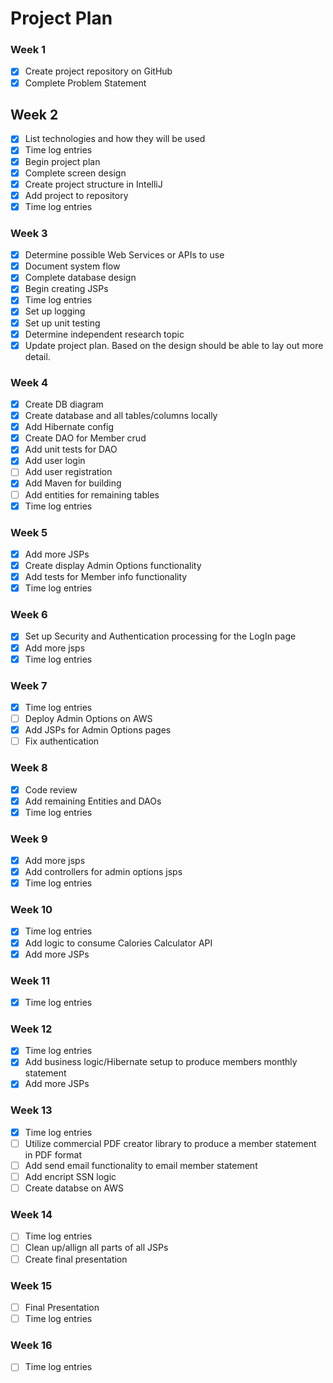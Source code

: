 # Project Plan

### Week 1
- [X] Create project repository on GitHub
- [X] Complete Problem Statement

## Week 2
- [X] List technologies and how they will be used
- [X] Time log entries
- [X] Begin project plan
- [X] Complete screen design 
- [X] Create project structure in IntelliJ
- [X] Add project to repository
- [X] Time log entries

### Week 3
- [X] Determine possible Web Services or APIs to use
- [X] Document system flow 
- [X] Complete database design
- [X] Begin creating JSPs
- [X] Time log entries
- [X] Set up logging
- [X] Set up unit testing
- [X] Determine independent research topic
- [X] Update project plan. Based on the design should be able to lay out more detail.

### Week 4
- [X] Create DB diagram
- [X] Create database and all tables/columns locally
- [X] Add Hibernate config
- [X] Create DAO for Member crud
- [X] Add unit tests for DAO
- [X] Add user login  
- [ ] Add user registration
- [X] Add Maven for building
- [ ] Add entities for remaining tables
- [X] Time log entries

### Week 5 
- [X] Add more JSPs
- [X] Create display Admin Options functionality
- [X] Add tests for Member info functionality
- [X] Time log entries

### Week 6
- [X] Set up Security and Authentication processing for the LogIn page
- [X] Add more jsps
- [X] Time log entries

### Week 7
- [X] Time log entries
- [ ] Deploy Admin Options on AWS
- [X] Add JSPs for Admin Options pages
- [ ] Fix authentication
### Week 8
- [X] Code review
- [X] Add remaining Entities and DAOs
- [X] Time log entries

### Week 9
- [X] Add more jsps
- [X] Add controllers for admin options jsps
- [X] Time log entries

### Week 10
- [X] Time log entries
- [X] Add logic to consume Calories Calculator API
- [X] Add more JSPs

### Week 11
- [X] Time log entries

### Week 12
- [X] Time log entries
- [X] Add business logic/Hibernate setup to produce members monthly statement
- [X] Add more JSPs

### Week 13
- [X] Time log entries
- [ ] Utilize commercial PDF creator library to produce a member statement in PDF format
- [ ] Add send email functionality to email member statement
- [ ] Add encript SSN logic
- [ ] Create databse on AWS

### Week 14
- [ ] Time log entries
- [ ] Clean up/allign all parts of all JSPs
- [ ] Create final presentation

### Week 15
- [ ] Final Presentation
- [ ] Time log entries

### Week 16
- [ ] Time log entries



